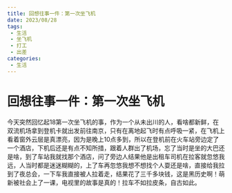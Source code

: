 ```yaml
---
title: 回想往事一件：第一次坐飞机
date: 2023/08/28
tags:
 - 生活
 - 坐飞机
 - 打工
 - 出差
categories:
 - 生活
---
```




# 回想往事一件：第一次坐飞机



今天突然回忆起18第一次坐飞机的事，作为一个从未出川的人，看啥都新鲜，在双流机场拿到登机卡就出发前往南京，只有在离地起飞时有点呼吸一紧，在飞机上看着窗外云层是真漂亮，因为是晚上10点多到，所以在登机前在火车站旁边定了一个酒店，下机后还是有点不知所措，跟着人群出了机场，忘了当时是坐的大巴还是啥，到了车站我就找那个酒店，问了旁边人结果他是出租车司机在拉客就忽悠我远，人当时都是迷迷糊糊的，上了车再忽悠我想不想找个人耍还是啥，直接给我拉到了夜总会，一下车我直接被人拉着走，结果花了三千多块钱，这是黑历史啊！萌新被社会上了一课，电视里的故事是真的！拉车不如拉皮条，自古如此。